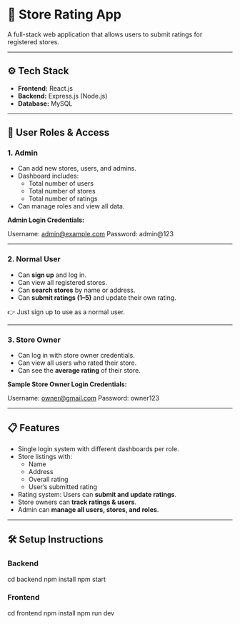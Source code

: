 # 🏬 Store Rating App

A full-stack web application that allows users to submit ratings for registered stores.

---

## ⚙️ Tech Stack
- **Frontend:** React.js  
- **Backend:** Express.js (Node.js)  
- **Database:** MySQL 

---

## 🔑 User Roles & Access

### 1. **Admin**
- Can add new stores, users, and admins.
- Dashboard includes:
  - Total number of users
  - Total number of stores
  - Total number of ratings
- Can manage roles and view all data.

**Admin Login Credentials:**

Username: admin@example.com
Password: admin@123

---

### 2. **Normal User**
- Can **sign up** and log in.
- Can view all registered stores.
- Can **search stores** by name or address.
- Can **submit ratings (1–5)** and update their own rating.

👉 Just sign up to use as a normal user.

---

### 3. **Store Owner**
- Can log in with store owner credentials.
- Can view all users who rated their store.
- Can see the **average rating** of their store.

**Sample Store Owner Login Credentials:**

Username: owner@gmail.com
Password: owner123


---

## 📋 Features
- Single login system with different dashboards per role.
- Store listings with:
  - Name
  - Address
  - Overall rating
  - User’s submitted rating
- Rating system: Users can **submit and update ratings**.
- Store owners can **track ratings & users**.
- Admin can **manage all users, stores, and roles**.

---

## 🛠️ Setup Instructions

### Backend

cd backend 
npm install 
npm start

### Frontend

cd frontend 
npm install
npm run dev



